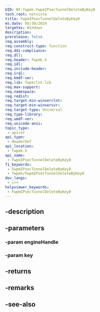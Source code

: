 ```yaml
---
UID: NF:fwpmk.FwpmIPsecTunnelDeleteByKey0
tech.root: netvista
title: FwpmIPsecTunnelDeleteByKey0
ms.date: 05/30/2024
targetos: Windows
description: 
prerelease: false
req.assembly: 
req.construct-type: function
req.ddi-compliance: 
req.dll: 
req.header: fwpmk.h
req.idl: 
req.include-header: 
req.irql: 
req.kmdf-ver: 
req.lib: fwpkclnt.lib
req.max-support: 
req.namespace: 
req.redist: 
req.target-min-winverclnt: 
req.target-min-winversvr: 
req.target-type: Universal
req.type-library: 
req.umdf-ver: 
req.unicode-ansi: 
topic_type:
 - apiref
api_type:
 - HeaderDef
api_location:
 - fwpmk.h
api_name:
 - FwpmIPsecTunnelDeleteByKey0
f1_keywords:
 - FwpmIPsecTunnelDeleteByKey0
 - fwpmk/FwpmIPsecTunnelDeleteByKey0
dev_langs:
 - c++
helpviewer_keywords:
 - FwpmIPsecTunnelDeleteByKey0
---
```


## -description

## -parameters

### -param engineHandle

### -param key

## -returns

## -remarks

## -see-also

